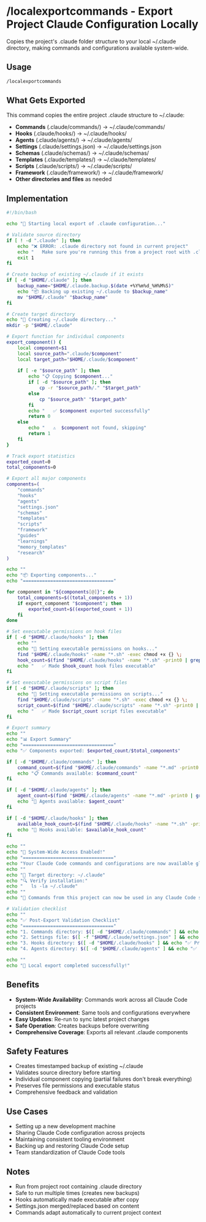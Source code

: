 # /localexportcommands - Export Project Claude Configuration Locally

Copies the project's .claude folder structure to your local ~/.claude directory, making commands and configurations available system-wide.

## Usage
```bash
/localexportcommands
```

## What Gets Exported

This command copies the entire project .claude structure to ~/.claude:

- **Commands** (.claude/commands/) → ~/.claude/commands/
- **Hooks** (.claude/hooks/) → ~/.claude/hooks/ 
- **Agents** (.claude/agents/) → ~/.claude/agents/
- **Settings** (.claude/settings.json) → ~/.claude/settings.json
- **Schemas** (.claude/schemas/) → ~/.claude/schemas/
- **Templates** (.claude/templates/) → ~/.claude/templates/
- **Scripts** (.claude/scripts/) → ~/.claude/scripts/
- **Framework** (.claude/framework/) → ~/.claude/framework/
- **Other directories and files** as needed

## Implementation

```bash
#!/bin/bash

echo "🚀 Starting local export of .claude configuration..."

# Validate source directory
if [ ! -d ".claude" ]; then
    echo "❌ ERROR: .claude directory not found in current project"
    echo "   Make sure you're running this from a project root with .claude/ folder"
    exit 1
fi

# Create backup of existing ~/.claude if it exists
if [ -d "$HOME/.claude" ]; then
    backup_name="$HOME/.claude.backup.$(date +%Y%m%d_%H%M%S)"
    echo "📦 Backing up existing ~/.claude to $backup_name"
    mv "$HOME/.claude" "$backup_name"
fi

# Create target directory
echo "📁 Creating ~/.claude directory..."
mkdir -p "$HOME/.claude"

# Export function for individual components
export_component() {
    local component=$1
    local source_path=".claude/$component"
    local target_path="$HOME/.claude/$component"
    
    if [ -e "$source_path" ]; then
        echo "📋 Copying $component..."
        if [ -d "$source_path" ]; then
            cp -r "$source_path/." "$target_path"
        else
            cp "$source_path" "$target_path"
        fi
        echo "   ✅ $component exported successfully"
        return 0
    else
        echo "   ⚠️  $component not found, skipping"
        return 1
    fi
}

# Track export statistics
exported_count=0
total_components=0

# Export all major components
components=(
    "commands"
    "hooks" 
    "agents"
    "settings.json"
    "schemas"
    "templates"
    "scripts"
    "framework"
    "guides"
    "learnings"
    "memory_templates"
    "research"
)

echo ""
echo "📦 Exporting components..."
echo "================================="

for component in "${components[@]}"; do
    total_components=$((total_components + 1))
    if export_component "$component"; then
        exported_count=$((exported_count + 1))
    fi
done

# Set executable permissions on hook files
if [ -d "$HOME/.claude/hooks" ]; then
    echo ""
    echo "🔧 Setting executable permissions on hooks..."
    find "$HOME/.claude/hooks" -name "*.sh" -exec chmod +x {} \;
    hook_count=$(find "$HOME/.claude/hooks" -name "*.sh" -print0 | grep -zc .)
    echo "   ✅ Made $hook_count hook files executable"
fi

# Set executable permissions on script files
if [ -d "$HOME/.claude/scripts" ]; then
    echo "🔧 Setting executable permissions on scripts..."
    find "$HOME/.claude/scripts" -name "*.sh" -exec chmod +x {} \;
    script_count=$(find "$HOME/.claude/scripts" -name "*.sh" -print0 | grep -zc .)
    echo "   ✅ Made $script_count script files executable"
fi

# Export summary
echo ""
echo "📊 Export Summary"
echo "================================="
echo "✅ Components exported: $exported_count/$total_components"

if [ -d "$HOME/.claude/commands" ]; then
    command_count=$(find "$HOME/.claude/commands" -name "*.md" -print0 | grep -zc .)
    echo "📋 Commands available: $command_count"
fi

if [ -d "$HOME/.claude/agents" ]; then
    agent_count=$(find "$HOME/.claude/agents" -name "*.md" -print0 | grep -zc .)
    echo "🤖 Agents available: $agent_count"
fi

if [ -d "$HOME/.claude/hooks" ]; then
    available_hook_count=$(find "$HOME/.claude/hooks" -name "*.sh" -print0 | grep -zc .)
    echo "🎣 Hooks available: $available_hook_count"
fi

echo ""
echo "🎯 System-Wide Access Enabled!"
echo "================================="
echo "Your Claude Code commands and configurations are now available globally."
echo ""
echo "📁 Target directory: ~/.claude"
echo "🔍 Verify installation:"
echo "   ls -la ~/.claude"
echo ""
echo "🚀 Commands from this project can now be used in any Claude Code session!"

# Validation checklist
echo ""
echo "✅ Post-Export Validation Checklist"
echo "================================="
echo "1. Commands directory: $([ -d "$HOME/.claude/commands" ] && echo "✅ Present" || echo "❌ Missing")"
echo "2. Settings file: $([ -f "$HOME/.claude/settings.json" ] && echo "✅ Present" || echo "❌ Missing")"
echo "3. Hooks directory: $([ -d "$HOME/.claude/hooks" ] && echo "✅ Present" || echo "❌ Missing")"
echo "4. Agents directory: $([ -d "$HOME/.claude/agents" ] && echo "✅ Present" || echo "❌ Missing")"

echo ""
echo "🎉 Local export completed successfully!"
```

## Benefits

- **System-Wide Availability**: Commands work across all Claude Code projects
- **Consistent Environment**: Same tools and configurations everywhere  
- **Easy Updates**: Re-run to sync latest project changes
- **Safe Operation**: Creates backups before overwriting
- **Comprehensive Coverage**: Exports all relevant .claude components

## Safety Features

- Creates timestamped backup of existing ~/.claude
- Validates source directory before starting
- Individual component copying (partial failures don't break everything)
- Preserves file permissions and executable status
- Comprehensive feedback and validation

## Use Cases

- Setting up a new development machine
- Sharing Claude Code configuration across projects
- Maintaining consistent tooling environment
- Backing up and restoring Claude Code setup
- Team standardization of Claude Code tools

## Notes

- Run from project root containing .claude directory
- Safe to run multiple times (creates new backups)
- Hooks automatically made executable after copy
- Settings.json merged/replaced based on content
- Commands adapt automatically to current project context